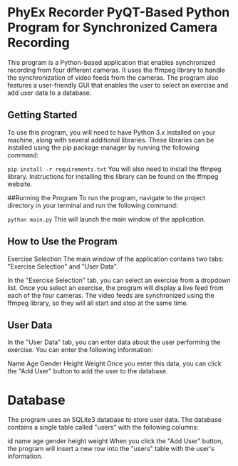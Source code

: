 # PhyEx Recorder PyQT-Based Python Program for Synchronized Camera Recording
This program is a Python-based application that enables synchronized recording from four different cameras. It uses the ffmpeg library to handle the synchronization of video feeds from the cameras. The program also features a user-friendly GUI that enables the user to select an exercise and add user data to a database.

## Getting Started
To use this program, you will need to have Python 3.x installed on your machine, along with several additional libraries. These libraries can be installed using the pip package manager by running the following command:

`pip install -r requirements.txt`
You will also need to install the ffmpeg library. Instructions for installing this library can be found on the ffmpeg website.

##Running the Program
To run the program, navigate to the project directory in your terminal and run the following command:

`python main.py`
This will launch the main window of the application.

## How to Use the Program
Exercise Selection
The main window of the application contains two tabs: "Exercise Selection" and "User Data".

In the "Exercise Selection" tab, you can select an exercise from a dropdown list. Once you select an exercise, the program will display a live feed from each of the four cameras. The video feeds are synchronized using the ffmpeg library, so they will all start and stop at the same time.

## User Data
In the "User Data" tab, you can enter data about the user performing the exercise. You can enter the following information:

Name
Age
Gender
Height
Weight
Once you enter this data, you can click the "Add User" button to add the user to the database.

# Database
The program uses an SQLite3 database to store user data. The database contains a single table called "users" with the following columns:

id
name
age
gender
height
weight
When you click the "Add User" button, the program will insert a new row into the "users" table with the user's information.




